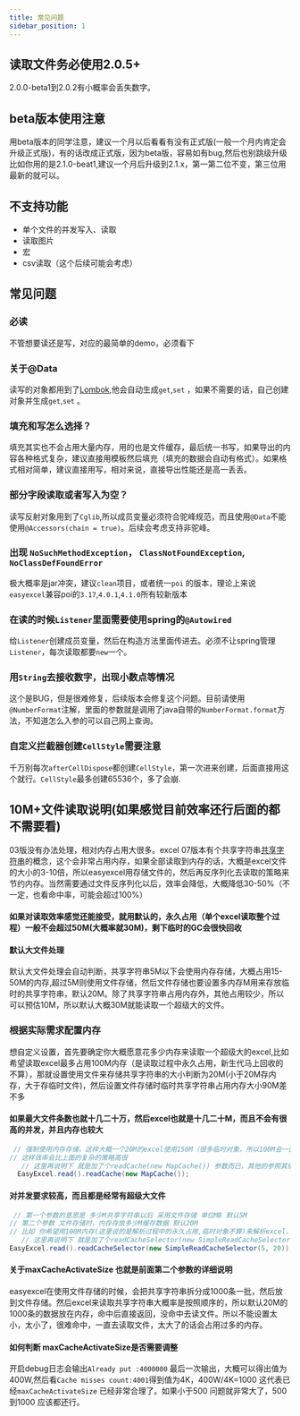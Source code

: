 ```yaml
---
title: 常见问题 
sidebar_position: 1
---
```

## 读取文件务必使用2.0.5+
2.0.0-beta1到2.0.2有小概率会丢失数字。
## beta版本使用注意
用beta版本的同学注意，建议一个月以后看看有没有正式版(一般一个月内肯定会升级正式版)，有的话改成正式版，因为beta版，容易如有bug,然后也别跳级升级比如你用的是2.1.0-beat1,建议一个月后升级到2.1.x，第一第二位不变，第三位用最新的就可以。
## 不支持功能
* 单个文件的并发写入、读取
* 读取图片
* 宏
* csv读取（这个后续可能会考虑）
## 常见问题
### 必读
不管想要读还是写，对应的最简单的demo，必须看下
### 关于@Data
读写的对象都用到了[Lombok](https://www.projectlombok.org/),他会自动生成`get`,`set` ，如果不需要的话，自己创建对象并生成`get`,`set` 。
### 填充和写怎么选择？
填充其实也不会占用大量内存，用的也是文件缓存，最后统一书写，如果导出的内容各种格式复杂，建议直接用模板然后填充（填充的数据会自动有格式）。如果格式相对简单，建议直接用写，相对来说，直接导出性能还是高一丢丢。
### 部分字段读取或者写入为空？
读写反射对象用到了`Cglib`,所以成员变量必须符合驼峰规范，而且使用`@Data`不能使用`@Accessors(chain = true)`。后续会考虑支持非驼峰。
### 出现 `NoSuchMethodException`， `ClassNotFoundException`, `NoClassDefFoundError`
极大概率是jar冲突，建议`clean`项目，或者统一`poi` 的版本，理论上来说`easyexcel`兼容poi的`3.17`,`4.0.1`,`4.1.0`所有较新版本
### 在读的时候`Listener`里面需要使用spring的`@Autowired`
给`Listener`创建成员变量，然后在构造方法里面传进去。必须不让spring管理`Listener`，每次读取都要`new`一个。
### 用`String`去接收数字，出现小数点等情况
这个是BUG，但是很难修复，后续版本会修复这个问题。目前请使用`@NumberFormat`注解，里面的参数就是调用了java自带的`NumberFormat.format`方法，不知道怎么入参的可以自己网上查询。
### 自定义拦截器创建`CellStyle`需要注意
千万别每次`afterCellDispose`都创建`CellStyle`，第一次进来创建，后面直接用这个就行。`CellStyle`最多创建65536个，多了会崩.
## 10M+文件读取说明(如果感觉目前效率还行后面的都不需要看)
03版没有办法处理，相对内存占用大很多。excel 07版本有个共享字符串[共享字符串](https://docs.microsoft.com/zh-cn/office/open-xml/working-with-the-shared-string-table)的概念，这个会非常占用内存，如果全部读取到内存的话，大概是excel文件的大小的3-10倍，所以easyexcel用存储文件的，然后再反序列化去读取的策略来节约内存。当然需要通过文件反序列化以后，效率会降低，大概降低30-50%（不一定，也看命中率，可能会超过100%）
#### 如果对读取效率感觉还能接受，就用默认的，永久占用（单个excel读取整个过程）一般不会超过50M(大概率就30M)，剩下临时的GC会很快回收
#### 默认大文件处理
默认大文件处理会自动判断，共享字符串5M以下会使用内存存储，大概占用15-50M的内存,超过5M则使用文件存储，然后文件存储也要设置多内存M用来存放临时的共享字符串，默认20M。除了共享字符串占用内存外，其他占用较少，所以可以预估10M，所以默认大概30M就能读取一个超级大的文件。
### 根据实际需求配置内存
想自定义设置，首先要确定你大概愿意花多少内存来读取一个超级大的excel,比如希望读取excel最多占用100M内存（是读取过程中永久占用，新生代马上回收的不算），那就设置使用文件来存储共享字符串的大小判断为20M(小于20M存内存，大于存临时文件)，然后设置文件存储时临时共享字符串占用内存大小90M差不多
#### 如果最大文件条数也就十几二十万，然后excel也就是十几二十M，而且不会有很高的并发，并且内存也较大
```java
 // 强制使用内存存储，这样大概一个20M的excel使用150M（很多临时对象，所以100M会一直GC）的内存
// 这样效率会比上面的复杂的策略高很
   // 这里再说明下 就是加了个readCache(new MapCache()) 参数而已，其他的参照其他demo写 这里没有写全 
  EasyExcel.read().readCache(new MapCache());
```
#### 对并发要求较高，而且都是经常有超级大文件
```java
 // 第一个参数的意思是 多少M共享字符串以后 采用文件存储 单位MB 默认5M
// 第二个参数 文件存储时，内存存放多少M缓存数据 默认20M
// 比如 你希望用100M内存(这里说的是解析过程中的永久占用,临时对象不算)来解析excel，前面算过了 大概是 20M+90M 所以设置参数为:20 和 90 
   // 这里再说明下 就是加了个readCacheSelector(new SimpleReadCacheSelector(5, 20))参数而已，其他的参照其他demo写 这里没有写全 
EasyExcel.read().readCacheSelector(new SimpleReadCacheSelector(5, 20));
```
#### 关于maxCacheActivateSize 也就是前面第二个参数的详细说明
easyexcel在使用文件存储的时候，会把共享字符串拆分成1000条一批，然后放到文件存储。然后excel来读取共享字符串大概率是按照顺序的，所以默认20M的1000条的数据放在内存，命中后直接返回，没命中去读文件。所以不能设置太小，太小了，很难命中，一直去读取文件，太大了的话会占用过多的内存。
#### 如何判断 maxCacheActivateSize是否需要调整
开启debug日志会输出`Already put :4000000` 最后一次输出，大概可以得出值为400W,然后看`Cache misses count:4001`得到值为4K，400W/4K=1000 这代表已经`maxCacheActivateSize` 已经非常合理了。如果小于500 问题就非常大了，500到1000 应该都还行。
